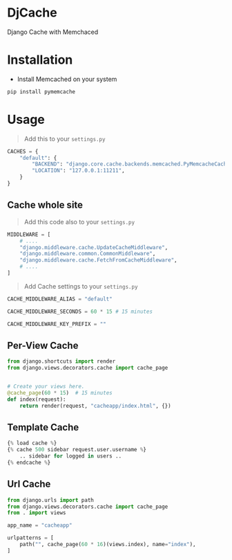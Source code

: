 # DjCache
Django Cache with Memchaced
# Installation
- Install Memcached on your system

```bash
pip install pymemcache
```
# Usage
> Add this to your `settings.py`
```python
CACHES = {
    "default": {
        "BACKEND": "django.core.cache.backends.memcached.PyMemcacheCache",
        "LOCATION": "127.0.0.1:11211",
    }
}
```

## Cache whole site
> Add this code also to your `settings.py`
```python
MIDDLEWARE = [
    # ....
    "django.middleware.cache.UpdateCacheMiddleware",
    "django.middleware.common.CommonMiddleware",
    "django.middleware.cache.FetchFromCacheMiddleware",
    # ....
]
```

> Add Cache settings to your `settings.py`
```python
CACHE_MIDDLEWARE_ALIAS = "default"

CACHE_MIDDLEWARE_SECONDS = 60 * 15 # 15 minutes

CACHE_MIDDLEWARE_KEY_PREFIX = ""
```

## Per-View Cache
```python
from django.shortcuts import render
from django.views.decorators.cache import cache_page


# Create your views here.
@cache_page(60 * 15)  # 15 minutes
def index(request):
    return render(request, "cacheapp/index.html", {})
```

## Template Cache
```python
{% load cache %}
{% cache 500 sidebar request.user.username %}
    .. sidebar for logged in users ..
{% endcache %}
```

## Url Cache
```python
from django.urls import path
from django.views.decorators.cache import cache_page
from . import views

app_name = "cacheapp"

urlpatterns = [
    path("", cache_page(60 * 16)(views.index), name="index"),
]
```
